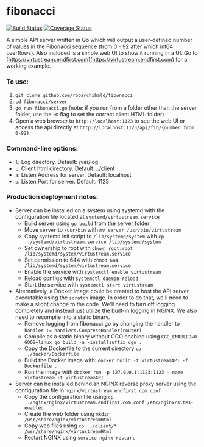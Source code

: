 # fibonacci
[![Build Status](https://travis-ci.org/Devtorial/fibonacci.svg?branch=master)](https://travis-ci.org/Devtorial/fibonacci) [![Coverage Status](https://coveralls.io/repos/github/Devtorial/fibonacci/badge.svg?branch=master)](https://coveralls.io/github/Devtorial/fibonacci?branch=master)

A simple API server written in Go which will output a user-defined number of values in the Fibonacci sequence (from 0 - 92 after which int64 overflows). Also included is a simple web UI to show it running in a UI. Go to [https://virtustream.endfirst.com](https://virtustream.endfirst.com) for a working example.

### To use:
1. `git clone github.com/robarchibald/fibonacci`
2. `cd fibonacci/server`
3. `go run fibonacci.go` (note: if you run from a folder other than the server folder, use the -c flag to set the correct client HTML folder)
4. Open a web browser to `http://localhost:1123` to see the web UI or access the api directly at `http://localhost:1123/api/fib/{number from 0-92}`

### Command-line options:
- `l`: Log directory. Default: /var/log
- `c`: Client html directory. Default: ../client
- `a`: Listen Address for server. Default: localhost
- `p`: Listen Port for server. Default: 1123

### Production deployment notes:
- Server can be installed on a system using systemd with the configuration file located at `systemd/virtustream.service`
  - Build server using `go build` from the server folder
  - Move `server` to `/usr/bin` with `mv server /usr/bin/virtustream`
  - Copy systemd init script to `/lib/systemd/system` with `cp ../systemd/virtustream.service /lib/systemd/system`
  - Set ownership to root with `chown root:root /lib/systemd/system/virtustream.service`
  - Set permission to 644 with `chmod 644 /lib/systemd/system/virtustream.service`
  - Enable the service with `systemctl enable virtustream`
  - Reload configs with `systemctl daemon-reload`
  - Start the service with `systemctl start virtustream`
- Alternatively, a Docker image could be created to host the API server executable using the `scratch` image. In order to do that, we'll need to make a slight change to the code. We'll need to turn off logging completely and instead just utilize the built-in logging in NGINX. We also need to recompile into a static binary.
  - Remove logging from fibonacci.go by changing the handler to `handler := handlers.CompressHandler(router)`
  - Compile as a static binary without CGO enabled using `CGO_ENABLED=0 GOOS=linux go build -a -installsuffix cgo .`
  - Copy the Dockerfile to the current directory `cp ../docker/Dockerfile .`
  - Build the Docker image with: `docker build -t virtustreamAPI -f Dockerfile .`
  - Run the image with `docker run -p 127.0.0.1:1123:1123 --name virtustream -t virtustreamAPI`
- Server can be installed behind an NGINX reverse proxy server using the configuration file in `nginx/virtustream.endfirst.com.conf`
  - Copy the configuration file using `cp ../nginx/nginx/virtustream.endfirst.com.conf /etc/nginx/sites-enabled`
  - Create the web folder using `mkdir /usr/share/nginx/virtustreamHtml`
  - Copy web files using `cp ../client/* /usr/share/nginx/virtustreamHtml`
  - Restart NGINX using `service nginx restart`

